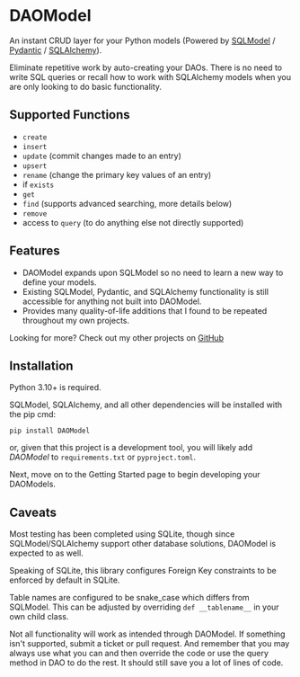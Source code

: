 # DAOModel
An instant CRUD layer for your Python models (Powered by
[SQLModel](https://sqlmodel.tiangolo.com/) /
[Pydantic](https://docs.pydantic.dev/latest/) /
[SQLAlchemy](https://www.sqlalchemy.org/)).

Eliminate repetitive work by auto-creating your DAOs.
There is no need to write SQL queries or recall how to work with
SQLAlchemy models when you are only looking to do basic functionality.

## Supported Functions
* `create`
* `insert`
* `update` (commit changes made to an entry)
* `upsert`
* `rename` (change the primary key values of an entry)
* if `exists`
* `get`
* `find` (supports advanced searching, more details below)
* `remove`
* access to `query` (to do anything else not directly supported)

## Features
* DAOModel expands upon SQLModel so no need to learn a new way to define your models.
* Existing SQLModel, Pydantic, and SQLAlchemy functionality is still accessible for anything not built into DAOModel.
* Provides many quality-of-life additions that I found to be repeated throughout my own projects.

Looking for more? Check out my other projects on [GitHub](https://github.com/BassMastaCod)

## Installation
Python 3.10+ is required.

SQLModel, SQLAlchemy, and all other dependencies will be installed with the pip cmd:
```
pip install DAOModel
```
or, given that this project is a development tool, you will likely add _DAOModel_ to `requirements.txt` or `pyproject.toml`.

Next, move on to the Getting Started page to begin developing your DAOModels.

## Caveats
Most testing has been completed using SQLite, though since SQLModel/SQLAlchemy
support other database solutions, DAOModel is expected to as well.

Speaking of SQLite, this library configures Foreign Key constraints to be enforced by default in SQLite.

Table names are configured to be snake_case which differs from SQLModel.
This can be adjusted by overriding `def __tablename__` in your own child class.

Not all functionality will work as intended through DAOModel.
If something isn't supported, submit a ticket or pull request.
And remember that you may always use what you can and then
override the code or use the query method in DAO to do the rest.
It should still save you a lot of lines of code.
